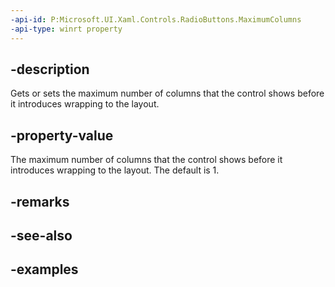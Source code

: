 ```yaml
---
-api-id: P:Microsoft.UI.Xaml.Controls.RadioButtons.MaximumColumns
-api-type: winrt property
---
```


## -description

Gets or sets the maximum number of columns that the control shows before it introduces wrapping to the layout.

## -property-value

The maximum number of columns that the control shows before it introduces wrapping to the layout. The default is 1.

## -remarks

## -see-also

## -examples

